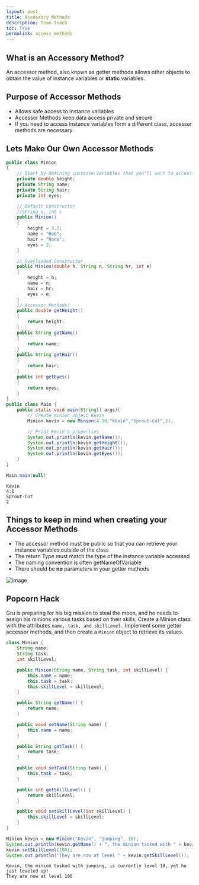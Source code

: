 ```yaml
---
layout: post
title: Accessory Methods
description: Team Teach
toc: True
permalink: access_methods
---
```


## What is an Accessory Method?

An accessor method, also known as getter methods allows other objects to obtain the value of instance variables or **static** variables.

## Purpose of Accessor Methods
- Allows safe access to instance variables
- Accessor Methods keep data access private and secure
- If you need to access instance variables form a different class, accessor methods are necessary

## Lets Make Our Own Accessor Methods


```Java
public class Minion
{
    // Start by defining instance variables that you'll want to access later via the accessor methods
    private double height;
    private String name;
    private String hair;
    private int eyes;

    // Default Constructor
    //String n, int c
    public Minion()
    {
        height = 3.7;
        name = "Bob";
        hair = "None";
        eyes = 2;
    }

    // Overloaded Constructor
    public Minion(double h, String n, String hr, int e)
    {
        height = h;
        name = n;
        hair = hr;
        eyes = e;
    }
    // Accessor Methods!
    public double getHeight()
    {
        return height;
    }
    public String getName()
    {
        return name;
    }
    public String getHair()
    {
        return hair;
    }
    public int getEyes()
    {
        return eyes;
    }
}
public class Main {
    public static void main(String[] args){        
        // Create minion object Kevin
        Minion kevin = new Minion(4.10,"Kevin","Sprout-Cut",2);

        // Print Kevin's properties
        System.out.println(kevin.getName());
        System.out.println(kevin.getHeight());
        System.out.println(kevin.getHair());
        System.out.println(kevin.getEyes());
    }
}

Main.main(null)
```

    Kevin
    4.1
    Sprout-Cut
    2


## Things to keep in mind when creating your Accessor Methods
- The accessor method must be public so that you can retrieve your instance variables outside of the class
- The return Type must match the type of the instance variable accessed
- The naming convention is often getNameOfVariable
- There should be **no** parameters in your getter methods

![image](https://github.com/user-attachments/assets/17c57fb1-3572-4e6d-b695-914285cc867b)


## Popcorn Hack
Gru is preparing for his big mission to steal the moon, and he needs to assign his minions various tasks based on their skills. Create a Minion class with the attributes ``name, task, and skillLevel.`` Implement some getter accessor methods, and then create a ``Minion`` object to retrieve its values.


```Java
class Minion {
    String name;
    String task;
    int skillLevel;

    public Minion(String name, String task, int skillLevel) {
        this.name = name;
        this.task = task;
        this.skillLevel = skillLevel;
    }

    public String getName() {
        return name;
    }

    public void setName(String name) {
        this.name = name;
    }

    public String getTask() {
        return task;
    }

    public void setTask(String task) {
        this.task = task;
    }

    public int getSkillLevel() {
        return skillLevel;
    }

    public void setSkillLevel(int skillLevel) {
        this.skillLevel = skillLevel;
    }
}

Minion kevin = new Minion("Kevin", "jumping", 10);
System.out.println(kevin.getName() + ", the minion tasked with " + kevin.getTask() + ", is currently level " + kevin.getSkillLevel() + ", yet he just leveled up!");
kevin.setSkillLevel(100);
System.out.println("They are now at level " + kevin.getSkillLevel());
```

    Kevin, the minion tasked with jumping, is currently level 10, yet he just leveled up!
    They are now at level 100


